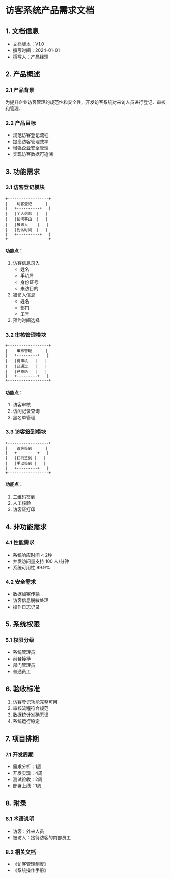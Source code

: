  # 访客系统产品需求文档

## 1. 文档信息

- 文档版本：V1.0
- 撰写时间：2024-01-01
- 撰写人：产品经理

## 2. 产品概述

### 2.1 产品背景
为提升企业访客管理的规范性和安全性，开发访客系统对来访人员进行登记、审核和管理。

### 2.2 产品目标
- 规范访客登记流程
- 提高访客管理效率
- 增强企业安全管理
- 实现访客数据可追溯

## 3. 功能需求

### 3.1 访客登记模块
```
+------------------+
|    访客登记      |
|   +----------+   |
|   |个人信息  |   |
|   |访问事由  |   |
|   |被访人    |   |
|   |到访时间  |   |
|   +----------+   |
+------------------+
```

#### 功能点：
1. 访客信息录入
   - 姓名
   - 手机号
   - 身份证号
   - 来访目的
2. 被访人信息
   - 姓名
   - 部门
   - 工号
3. 预约时间选择

### 3.2 审核管理模块
```
+------------------+
|    审核管理      |
|   +---------+   |
|   |待审核   |   |
|   |已通过   |   |
|   |已拒绝   |   |
|   +---------+   |
+------------------+
```

#### 功能点：
1. 访客审核
2. 访问记录查询
3. 黑名单管理

### 3.3 访客签到模块
```
+------------------+
|    访客签到      |
|   +---------+   |
|   |扫码签到 |   |
|   |手动签到 |   |
|   +---------+   |
+------------------+
```

#### 功能点：
1. 二维码签到
2. 人工核验
3. 访客证打印

## 4. 非功能需求

### 4.1 性能需求
- 系统响应时间 < 2秒
- 并发访问量支持 100 人/分钟
- 系统可用性 99.9%

### 4.2 安全需求
- 数据加密传输
- 访客信息脱敏处理
- 操作日志记录

## 5. 系统权限

### 5.1 权限分级
- 系统管理员
- 前台接待
- 部门管理员
- 普通员工

## 6. 验收标准
1. 访客登记功能完整可用
2. 审核流程符合规范
3. 数据统计准确无误
4. 系统运行稳定

## 7. 项目排期

### 7.1 开发周期
- 需求分析：1周
- 开发实现：4周
- 测试验收：2周
- 部署上线：1周

## 8. 附录

### 8.1 术语说明
- 访客：外来人员
- 被访人：接待访客的内部员工

### 8.2 相关文档
- 《访客管理制度》
- 《系统操作手册》